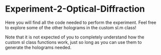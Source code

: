 # Experiment-2-Optical-Diffraction

Here you will find all the code needed to perform the experiment. Feel free to explore some of the other holograms in the custom sl.m class!

Note that it is not expected of you to completely understand how the custom sl class functions work, just so long as you can use them to generate the holograms needed.
